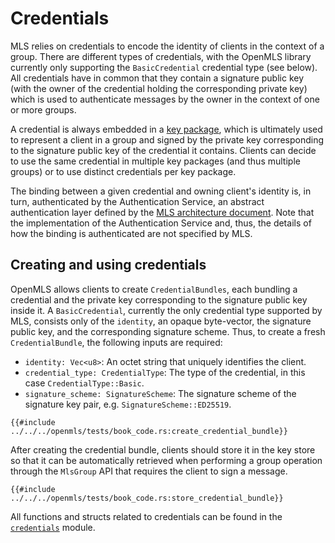 # Credentials

MLS relies on credentials to encode the identity of clients in the context of a group. There are different types of credentials, with the OpenMLS library currently only supporting the `BasicCredential` credential type (see below). All credentials have in common that they contain a signature public key (with the owner of the credential holding the corresponding private key) which is used to authenticate messages by the owner in the context of one or more groups.

A credential is always embedded in a [key package](./create_key_package.md), which is ultimately used to represent a client in a group and signed by the private key corresponding to the signature public key of the credential it contains. Clients can decide to use the same credential in multiple key packages (and thus multiple groups) or to use distinct credentials per key package.

The binding between a given credential and owning client's identity is, in turn, authenticated by the Authentication Service, an abstract authentication layer defined by the [MLS architecture document](https://github.com/mlswg/mls-architecture). Note that the implementation of the Authentication Service and, thus, the details of how the binding is authenticated are not specified by MLS.

## Creating and using credentials

OpenMLS allows clients to create `CredentialBundles`, each bundling a credential and the private key corresponding to the signature public key inside it. A `BasicCredential`, currently the only credential type supported by MLS, consists only of the `identity`, an opaque byte-vector, the signature public key, and the corresponding signature scheme. Thus, to create a fresh `CredentialBundle`, the following inputs are required:

- `identity: Vec<u8>`: An octet string that uniquely identifies the client.
- `credential_type: CredentialType`: The type of the credential, in this case `CredentialType::Basic`.
- `signature_scheme: SignatureScheme`: The signature scheme of the signature key pair, e.g. `SignatureScheme::ED25519`.

```rust,no_run,noplayground
{{#include ../../../openmls/tests/book_code.rs:create_credential_bundle}}
```

After creating the credential bundle, clients should store it in the key store so that it can be automatically retrieved when performing a group operation through the `MlsGroup` API that requires the client to sign a message.

```rust,no_run,noplayground
{{#include ../../../openmls/tests/book_code.rs:store_credential_bundle}}
```

All functions and structs related to credentials can be found in the [`credentials`](https://docs.rs/crate/openmls/latest/credentials/index.html) module.
